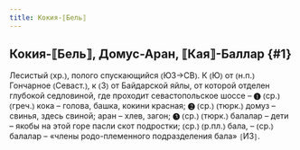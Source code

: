 ```yaml
---
title: Кокия-⟦Бель⟧
---
```

## Кокия-⟦Бель⟧, Домус-Аран, ⟦Кая⟧-Баллар {#1}

Лесистый ⦅хр.⦆, полого спускающийся ⦅ЮЗ→СВ⦆. К ⦅Ю⦆ от ⦅н.п.⦆ Гончарное ⦅Севаст.⦆, к ⦅З⦆ от Байдарской яйлы, от которой отделен глубокой седловиной, где проходит севастопольское шоссе – ❶ ⦅ср.⦆ ⦅греч.⦆ кока – голова, башка, кокини красная; ❷ ⦅ср.⦆ ⦅тюрк.⦆ домуз – свинья, здесь свиной; аран – хлев, загон; ❸ ⦅ср.⦆ ⦅тюрк.⦆ балалар – дети – якобы на этой горе пасли скот подростки; ⦅ср.⦆ ⦅р.пл.⦆ бала, – ⦅ср.⦆ балалар – «члены родо-племенного подразделения бала» ⦃И3⦄.
